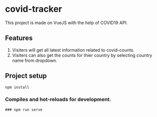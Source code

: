 # covid-tracker
This project is made on VueJS with the help of COVID19 API.

## Features
1. Visiters will get all latest information related to covid-counts.
2. Visiters can also get the counts for thier country by selecting country name from dropdown.

## Project setup
```
npm install
```

### Compiles and hot-reloads for development.

```
### npm run serve


```



